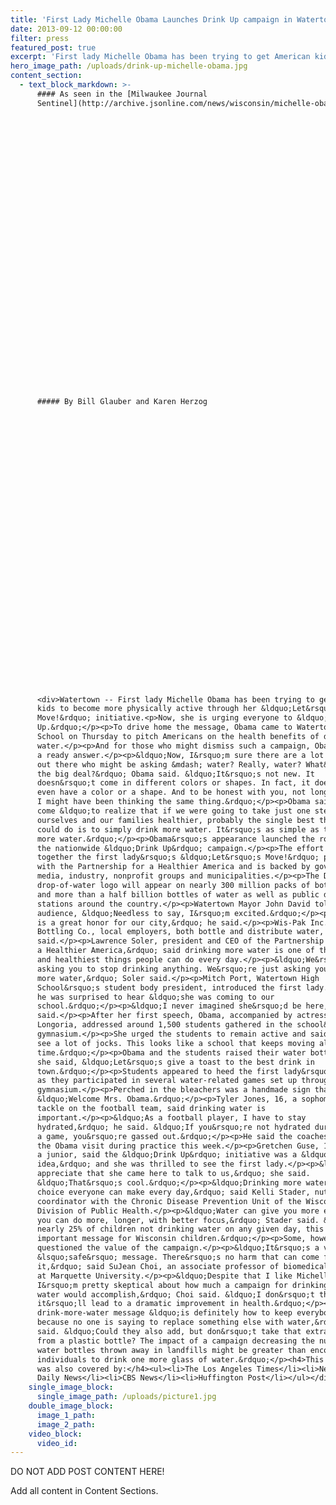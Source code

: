 ```yaml
---
title: 'First Lady Michelle Obama Launches Drink Up campaign in Watertown, WI'
date: 2013-09-12 00:00:00
filter: press
featured_post: true
excerpt: 'First lady Michelle Obama has been trying to get American kids to become more physically active through her “Let’s Move!” initiative.  Now, she is urging everyone to “Drink Up.” To drive home the message, Obama came to Watertown High School on Thursday to pitch Americans on the health benefits of drinking water.'
hero_image_path: /uploads/drink-up-michelle-obama.jpg
content_section:
  - text_block_markdown: >-
      #### As seen in the [Milwaukee Journal
      Sentinel](http://archive.jsonline.com/news/wisconsin/michelle-obama-urges-americans-to-drink-up-in-watertown-visit-b9996672z1-223516351.html):

































      ##### By Bill Glauber and Karen Herzog

































      <div>Watertown -- First lady Michelle Obama has been trying to get American
      kids to become more physically active through her &ldquo;Let&rsquo;s
      Move!&rdquo; initiative.<p>Now, she is urging everyone to &ldquo;Drink
      Up.&rdquo;</p><p>To drive home the message, Obama came to Watertown High
      School on Thursday to pitch Americans on the health benefits of drinking
      water.</p><p>And for those who might dismiss such a campaign, Obama had
      a ready answer.</p><p>&ldquo;Now, I&rsquo;m sure there are a lot of people
      out there who might be asking &mdash; water? Really, water? What&rsquo;s
      the big deal?&rdquo; Obama said. &ldquo;It&rsquo;s not new. It
      doesn&rsquo;t come in different colors or shapes. In fact, it doesn&rsquo;t
      even have a color or a shape. And to be honest with you, not long ago,
      I might have been thinking the same thing.&rdquo;</p><p>Obama said she has
      come &ldquo;to realize that if we were going to take just one step to make
      ourselves and our families healthier, probably the single best thing we
      could do is to simply drink more water. It&rsquo;s as simple as that. Drink
      more water.&rdquo;</p><p>Obama&rsquo;s appearance launched the roll-out of
      the nationwide &ldquo;Drink Up&rdquo; campaign.</p><p>The effort brings
      together the first lady&rsquo;s &ldquo;Let&rsquo;s Move!&rdquo; program
      with the Partnership for a Healthier America and is backed by government,
      media, industry, nonprofit groups and municipalities.</p><p>The Drink Up
      drop-of-water logo will appear on nearly 300 million packs of bottled water
      and more than a half billion bottles of water as well as public drinking
      stations around the country.</p><p>Watertown Mayor John David told the
      audience, &ldquo;Needless to say, I&rsquo;m excited.&rdquo;</p><p>&ldquo;It
      is a great honor for our city,&rdquo; he said.</p><p>Wis-Pak Inc. and 7 UP
      Bottling Co., local employers, both bottle and distribute water, David
      said.</p><p>Lawrence Soler, president and CEO of the Partnership for
      a Healthier America,&rdquo; said drinking more water is one of the easiest
      and healthiest things people can do every day.</p><p>&ldquo;We&rsquo;re not
      asking you to stop drinking anything. We&rsquo;re just asking you to drink
      more water,&rdquo; Soler said.</p><p>Mitch Port, Watertown High
      School&rsquo;s student body president, introduced the first lady. He said
      he was surprised to hear &ldquo;she was coming to our
      school.&rdquo;</p><p>&ldquo;I never imagined she&rsquo;d be here,&rdquo; he
      said.</p><p>After her first speech, Obama, accompanied by actress Eva
      Longoria, addressed around 1,500 students gathered in the school&rsquo;s
      gymnasium.</p><p>She urged the students to remain active and said, &ldquo;I
      see a lot of jocks. This looks like a school that keeps moving all the
      time.&rdquo;</p><p>Obama and the students raised their water bottles and
      she said, &ldquo;Let&rsquo;s give a toast to the best drink in
      town.&rdquo;</p><p>Students appeared to heed the first lady&rsquo;s message
      as they participated in several water-related games set up throughout the
      gymnasium.</p><p>Perched in the bleachers was a handmade sign that read:
      &ldquo;Welcome Mrs. Obama.&rdquo;</p><p>Tyler Jones, 16, a sophomore nose
      tackle on the football team, said drinking water is
      important.</p><p>&ldquo;As a football player, I have to stay
      hydrated,&rdquo; he said. &ldquo;If you&rsquo;re not hydrated during
      a game, you&rsquo;re gassed out.&rdquo;</p><p>He said the coaches talked up
      the Obama visit during practice this week.</p><p>Gretchen Guse, 16,
      a junior, said the &ldquo;Drink Up&rdquo; initiative was a &ldquo;good
      idea,&rdquo; and she was thrilled to see the first lady.</p><p>&ldquo;I
      appreciate that she came here to talk to us,&rdquo; she said.
      &ldquo;That&rsquo;s cool.&rdquo;</p><p>&ldquo;Drinking more water is a good
      choice everyone can make every day,&rdquo; said Kelli Stader, nutrition
      coordinator with the Chronic Disease Prevention Unit of the Wisconsin
      Division of Public Health.</p><p>&ldquo;Water can give you more energy so
      you can do more, longer, with better focus,&rdquo; Stader said. &ldquo;With
      nearly 25% of children not drinking water on any given day, this is an
      important message for Wisconsin children.&rdquo;</p><p>Some, however, have
      questioned the value of the campaign.</p><p>&ldquo;It&rsquo;s a very
      &lsquo;safe&rsquo; message. There&rsquo;s no harm that can come from
      it,&rdquo; said SuJean Choi, an associate professor of biomedical sciences
      at Marquette University.</p><p>&ldquo;Despite that I like Michelle Obama,
      I&rsquo;m pretty skeptical about how much a campaign for drinking more
      water would accomplish,&rdquo; Choi said. &ldquo;I don&rsquo;t think
      it&rsquo;ll lead to a dramatic improvement in health.&rdquo;</p><p>The
      drink-more-water message &ldquo;is definitely how to keep everybody happy
      because no one is saying to replace something else with water,&rdquo; Choi
      said. &ldquo;Could they also add, but don&rsquo;t take that extra water
      from a plastic bottle? The impact of a campaign decreasing the number of
      water bottles thrown away in landfills might be greater than encouraging
      individuals to drink one more glass of water.&rdquo;</p><h4>This activation
      was also covered by:</h4><ul><li>The Los Angeles Times</li><li>New York
      Daily News</li><li>CBS News</li><li>Huffington Post</li></ul></div>
    single_image_block:
      single_image_path: /uploads/picture1.jpg
    double_image_block:
      image_1_path:
      image_2_path:
    video_block:
      video_id:
---
```



DO NOT ADD POST CONTENT HERE!

Add all content in Content Sections.